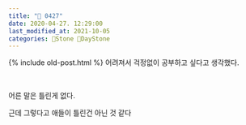 ```yaml
---
title: "🌱 0427"
date: 2020-04-27. 12:29:00
last_modified_at: 2021-10-05
categories: 🗿Stone 🌱DayStone
---
```

{% include old-post.html %}
어려져서 걱정없이 공부하고 싶다고 생각했다.

​

어른 말은 틀린게 없다.

근데 그렇다고 애들이 틀린건 아닌 것 같다